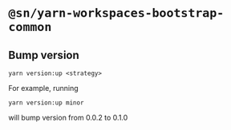 # `@sn/yarn-workspaces-bootstrap-common`

## Bump version

```
yarn version:up <strategy>
```

For example, running

```
yarn version:up minor
```

will bump version from 0.0.2 to 0.1.0
